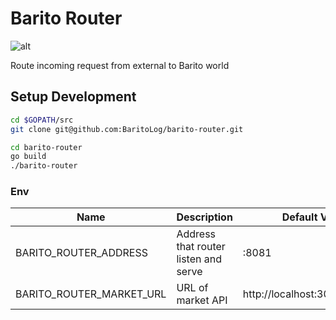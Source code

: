 # Barito Router
![alt](https://travis-ci.org/BaritoLog/barito-router.svg?branch=master)

Route incoming request from external to Barito world

## Setup Development

```sh
cd $GOPATH/src
git clone git@github.com:BaritoLog/barito-router.git

cd barito-router
go build
./barito-router
```

### Env

|Name| Description| Default Value |
|---|---|---|
|BARITO_ROUTER_ADDRESS|Address that router listen and serve|:8081|
|BARITO_ROUTER_MARKET_URL|URL of market API|http://localhost:3000/api/apps|

